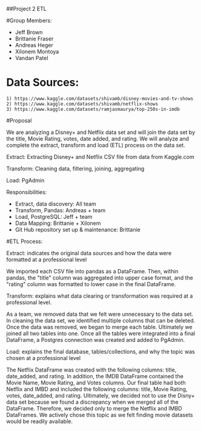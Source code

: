 ##Project 2 ETL

#Group Members: 
- Jeff Brown
- Brittanie Fraser
- Andreas Heger
- Xilonem Montoya 
- Vandan Patel 

# Data Sources: 
    1) https://www.kaggle.com/datasets/shivamb/disney-movies-and-tv-shows
    2) https://www.kaggle.com/datasets/shivamb/netflix-shows
    3) https://www.kaggle.com/datasets/ramjasmaurya/top-250s-in-imdb

#Proposal 

We are analyzing a Disney+ and Netflix data set and will join the data set by the title, Movie Rating, votes, date added, and rating. We will analyze and complete the extract, transform and load (ETL) process on the data set.


Extract: Extracting Disney+ and Netflix CSV file from data from Kaggle.com 

Transform: Cleaning data, filtering, joining, aggregating 

Load: PgAdmin

Responsibilities: 

- Extract, data discovery: All team
- Transform, Pandas: Andreas + team
- Load, PostgreSQL: Jeff + team
- Data Mapping: Brittanie + Xilonem
- Git Hub repository set up & maintenance: Brittanie 

#ETL Process:

Extract: indicates the original data sources and how the data were formatted at a professional level

We imported each CSV file into pandas as a DataFrame. Then, within pandas, the "title" column was aggregated into upper case format, and the "rating" column was formatted to lower case in the final DataFrame.   

Transform: explains what data clearing or transformation was required at a professional level.

As a team, we removed data that we felt were unnecessary to the data set. In cleaning the data set, we identified multiple columns that can be deleted. Once the data was removed, we began to merge each table. Ultimately we joined all two tables into one. Once all the tables were integrated into a final DataFrame, a Postgres connection was created and added to PgAdmin.

Load: explains the final database, tables/collections, and why the topic was chosen at a professional level

The Netflix DataFrame was created with the following columns: title, date_added, and rating. In addition, the IMDB DataFrame contained the Movie Name, Movie Rating, and Votes columns. Our final table had both Netflix and IMBD and included the following columns: title, Movie Rating, votes, date_added, and rating. Ultimately, we decided not to use the Disny+ data set because we found a discrepancy when we merged all of the DataFrame. Therefore, we decided only to merge the Netflix and IMBD DataFrames. We actively chose this topic as we felt finding movie datasets would be readily available. 

